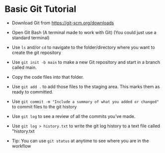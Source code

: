 # Basic Git Tutorial

- Download Git from https://git-scm.org/downloads
- Open Git Bash (A terminal made to work with Git) (You could just use a standard terminal)
- Use `ls` and/or `cd` to navigate to the folder/directory where you want to create the git repository

- Use `git init -b main` to make a new Git repository and start in a branch called main.
- Copy the code files into that folder.
- Use `git add .`  to add those files to the staging area. This marks them as ready to committed.

- Use `git commit -m "Include a summary of what you added or changed"` to commit files to the git history
- Use `git log` to see a review of all the commits you've made.
- Use `git log > history.txt` to write the git log history to a text file called "history.txt

- Tip: You can use `git status` at anytime to see where you are in the workflow



